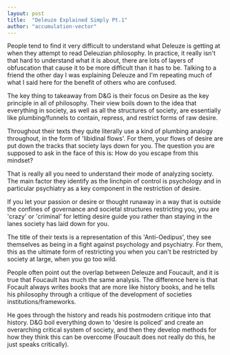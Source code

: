 ```yaml
---
layout: post
title:  "Deleuze Explained Simply Pt.1"
author: "accumulation-vector"
---
```



People tend to find it very difficult to understand what Deleuze is getting at when they attempt to read Deleuzian philosophy. In practice, it really isn't that hard to understand what it is about, there are lots of layers of obfuscation that cause it to be more difficult than it has to be. Talking to a friend the other day I was explaining Deleuze and I'm repeating much of what I said here for the benefit of others who are confused.

The key thing to takeaway from D&G is their focus on Desire as the key principle in all of philosophy. Their view boils down to the idea that everything in society, as well as all the structures of society, are essentially like plumbing/funnels to contain, repress, and restrict forms of raw desire.

Throughout their texts they quite literally use a kind of plumbing analogy throughout, in the form of 'libidinal flows'. For them, your flows of desire are put down the tracks that society lays down for you. The question you are supposed to ask in the face of this is: How do you escape from this mindset?

That is really all you need to understand their mode of analyzing society. The main factor they identify as the linchpin of control is psychology and in particular psychiatry as a key component in the restriction of desire. 

If you let your passion or desire or thought runaway in a way that is outside the confines of governance and societal structures restricting you, you are 'crazy' or 'criminal' for letting desire guide you rather than staying in the lanes society has laid down for you. 

The title of their texts is a representation of this 'Anti-Oedipus', they see themselves as being in a fight against psychology and psychiatry. For them, this as the ultimate form of  restricting you when you can't be restricted by society at large, when you go too wild. 

People often point out the overlap between Deleuze and Foucault, and it is true that  Foucault has much the same analysis. The difference here is that Focault always writes books that are more like history books, and he tells his philosophy through a critique of the development of societies institutions/frameworks. 

He goes through the history and reads his postmodern critique into that history. D&G boil everything down to 'desire is policed' and create an overarching critical system of society, and then they develop methods for how they think this can be overcome (Foucault does not really do this, he just speaks critically).
